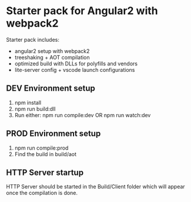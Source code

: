 Starter pack for Angular2 with webpack2
=======================================

Starter pack includes:
- angular2 setup with webpack2 
- treeshaking + AOT compilation
- optimized build with DLLs for polyfills and vendors
- lite-server config + vscode launch configurations 

DEV Environment setup
---------------------

1. npm install
2. npm run build:dll
3. Run either: npm run compile:dev OR npm run watch:dev

PROD Environment setup
---------------------

1. npm run compile:prod
2. Find the build in build/aot

HTTP Server startup
-------------------

HTTP Server should be started in the Build/Client folder which will appear once the compilation is done.




